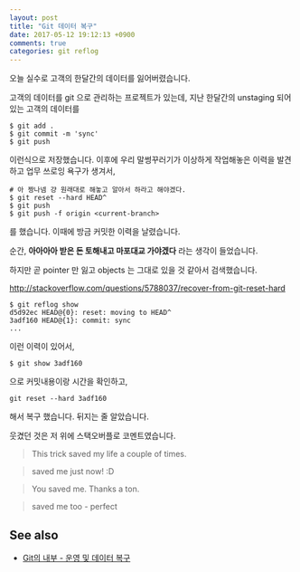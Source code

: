 ```yaml
---
layout: post
title: "Git 데이터 복구"
date: 2017-05-12 19:12:13 +0900
comments: true
categories: git reflog
---
```


오늘 실수로 고객의 한달간의 데이터를 잃어버렸습니다.

고객의 데이터를 git 으로 관리하는 프로젝트가 있는데,
지난 한달간의 unstaging 되어 있는 고객의 데이터를

    $ git add .
    $ git commit -m 'sync'
    $ git push

이런식으로 저장했습니다.
이후에 우리 말썽꾸러기가 이상하게 작업해놓은 이력을 발견하고 업무 쓰로잉 욕구가 생겨서,

    # 아 짱나넴 걍 원래대로 해놓고 알아서 하라고 해야겠다.
    $ git reset --hard HEAD^
    $ git push
    $ git push -f origin <current-branch>

를 했습니다.
이때에 방금 커밋한 이력을 날렸습니다.

순간, **아아아아 받은 돈 토해내고 마포대교 가야겠다** 라는 생각이 들었습니다.

하지만 곧 pointer 만 잃고 objects 는 그대로 있을 것 같아서 검색했습니다.

http://stackoverflow.com/questions/5788037/recover-from-git-reset-hard

    $ git reflog show
    d5d92ec HEAD@{0}: reset: moving to HEAD^
    3adf160 HEAD@{1}: commit: sync
    ...

이런 이력이 있어서,

    $ git show 3adf160

으로 커밋내용이랑 시간을 확인하고,

    git reset --hard 3adf160

해서 복구 했습니다.
뒤지는 줄 알았습니다.

웃겼던 것은 저 위에 스택오버플로 코멘트였습니다.

> This trick saved my life a couple of times.

> saved me just now! :D

> You saved me. Thanks a ton.

> saved me too - perfect

## See also

- [Git의 내부 - 운영 및 데이터 복구](https://git-scm.com/book/ko/v1/Git%EC%9D%98-%EB%82%B4%EB%B6%80-%EC%9A%B4%EC%98%81-%EB%B0%8F-%EB%8D%B0%EC%9D%B4%ED%84%B0-%EB%B3%B5%EA%B5%AC)

